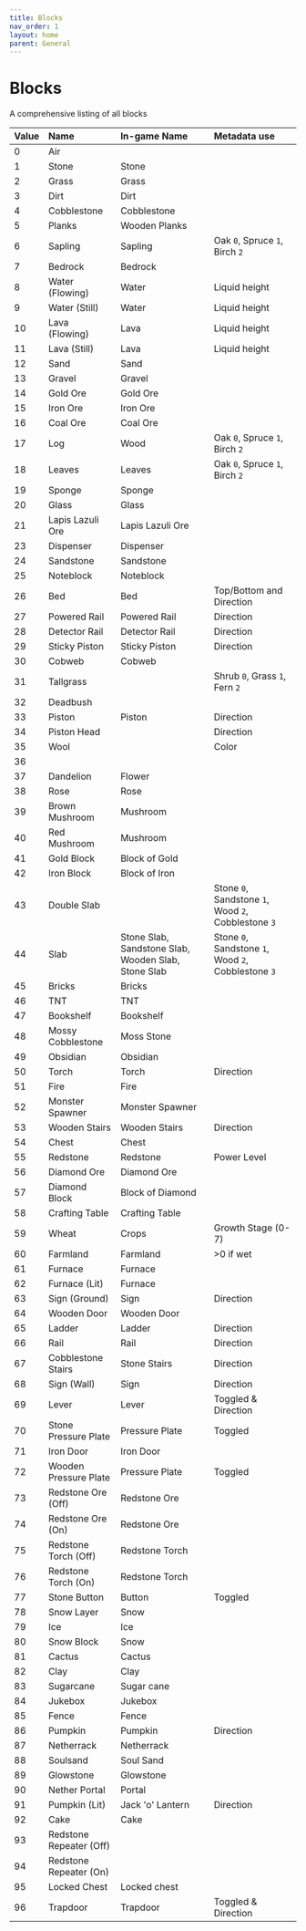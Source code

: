 ```yaml
---
title: Blocks
nav_order: 1
layout: home
parent: General
---
```


# Blocks
A comprehensive listing of all blocks

| Value | Name                    | In-game Name                                        | Metadata use                                        |
| :---- | :---------------------- | :-------------------------------------------------- | :-------------------------------------------------- |
| 0     | Air                     |                                                     |                                                     |
| 1     | Stone                   | Stone                                               |                                                     |
| 2     | Grass                   | Grass                                               |                                                     |
| 3     | Dirt                    | Dirt                                                |                                                     |
| 4     | Cobblestone             | Cobblestone                                         |                                                     |
| 5     | Planks                  | Wooden Planks                                       |                                                     |
| 6     | Sapling                 | Sapling                                             | Oak `0`, Spruce `1`, Birch `2`                      |
| 7     | Bedrock                 | Bedrock                                             |                                                     |
| 8     | Water (Flowing)         | Water                                               | Liquid height                                       |
| 9     | Water (Still)           | Water                                               | Liquid height                                       |
| 10    | Lava (Flowing)          | Lava                                                | Liquid height                                       |
| 11    | Lava (Still)            | Lava                                                | Liquid height                                       |
| 12    | Sand                    | Sand                                                |                                                     |
| 13    | Gravel                  | Gravel                                              |                                                     |
| 14    | Gold Ore                | Gold Ore                                            |                                                     |
| 15    | Iron Ore                | Iron Ore                                            |                                                     |
| 16    | Coal Ore                | Coal Ore                                            |                                                     |
| 17    | Log                     | Wood                                                | Oak `0`, Spruce `1`, Birch `2`                      |
| 18    | Leaves                  | Leaves                                              | Oak `0`, Spruce `1`, Birch `2`                      |
| 19    | Sponge                  | Sponge                                              |                                                     |
| 20    | Glass                   | Glass                                               |                                                     |
| 21    | Lapis Lazuli Ore        | Lapis Lazuli Ore                                    |                                                     |
| 23    | Dispenser               | Dispenser                                           |                                                     |
| 24    | Sandstone               | Sandstone                                           |                                                     |
| 25    | Noteblock               | Noteblock                                           |                                                     |
| 26    | Bed                     | Bed                                                 | Top/Bottom and Direction                            |
| 27    | Powered Rail            | Powered Rail                                        | Direction                                           |
| 28    | Detector Rail           | Detector Rail                                       | Direction                                           |
| 29    | Sticky Piston           | Sticky Piston                                       | Direction                                           |
| 30    | Cobweb                  | Cobweb                                              |                                                     |
| 31    | Tallgrass               |                                                     | Shrub `0`, Grass `1`, Fern `2`                      |
| 32    | Deadbush                |                                                     |                                                     |
| 33    | Piston                  | Piston                                              | Direction                                           |
| 34    | Piston Head             |                                                     | Direction                                           |
| 35    | Wool                    |                                                     | Color                                               |
| 36    |                         |                                                     |                                                     |
| 37    | Dandelion               | Flower                                              |                                                     |
| 38    | Rose                    | Rose                                                |                                                     |
| 39    | Brown Mushroom          | Mushroom                                            |                                                     |
| 40    | Red Mushroom            | Mushroom                                            |                                                     |
| 41    | Gold Block              | Block of Gold                                       |                                                     |
| 42    | Iron Block              | Block of Iron                                       |                                                     |
| 43    | Double Slab             |                                                     | Stone `0`, Sandstone `1`, Wood `2`, Cobblestone `3` |
| 44    | Slab                    | Stone Slab, Sandstone Slab, Wooden Slab, Stone Slab | Stone `0`, Sandstone `1`, Wood `2`, Cobblestone `3` |
| 45    | Bricks                  | Bricks                                              |                                                     |
| 46    | TNT                     | TNT                                                 |                                                     |
| 47    | Bookshelf               | Bookshelf                                           |                                                     |
| 48    | Mossy Cobblestone       | Moss Stone                                          |                                                     |
| 49    | Obsidian                | Obsidian                                            |                                                     |
| 50    | Torch                   | Torch                                               | Direction                                           |
| 51    | Fire                    | Fire                                                |                                                     |
| 52    | Monster Spawner         | Monster Spawner                                     |                                                     |
| 53    | Wooden Stairs           | Wooden Stairs                                       | Direction                                           |
| 54    | Chest                   | Chest                                               |                                                     |
| 55    | Redstone                | Redstone                                            | Power Level                                         |
| 56    | Diamond Ore             | Diamond Ore                                         |                                                     |
| 57    | Diamond Block           | Block of Diamond                                    |                                                     |
| 58    | Crafting Table          | Crafting Table                                      |                                                     |
| 59    | Wheat                   | Crops                                               | Growth Stage (0-7)                                  |
| 60    | Farmland                | Farmland                                            | >0 if wet                                           |
| 61    | Furnace                 | Furnace                                             |                                                     |
| 62    | Furnace (Lit)           | Furnace                                             |                                                     |
| 63    | Sign (Ground)           | Sign                                                | Direction                                           |
| 64    | Wooden Door             | Wooden Door                                         |                                                     |
| 65    | Ladder                  | Ladder                                              | Direction                                           |
| 66    | Rail                    | Rail                                                | Direction                                           |
| 67    | Cobblestone Stairs      | Stone Stairs                                        | Direction                                           |
| 68    | Sign (Wall)             | Sign                                                | Direction                                           |
| 69    | Lever                   | Lever                                               | Toggled & Direction                                 |
| 70    | Stone Pressure Plate    | Pressure Plate                                      | Toggled                                             |
| 71    | Iron Door               | Iron Door                                           |                                                     |
| 72    | Wooden Pressure Plate   | Pressure Plate                                      | Toggled                                             |
| 73    | Redstone Ore (Off)      | Redstone Ore                                        |                                                     |
| 74    | Redstone Ore (On)       | Redstone Ore                                        |                                                     |
| 75    | Redstone Torch (Off)    | Redstone Torch                                      |                                                     |
| 76    | Redstone Torch (On)     | Redstone Torch                                      |                                                     |
| 77    | Stone Button            | Button                                              | Toggled                                             |
| 78    | Snow Layer              | Snow                                                |                                                     |
| 79    | Ice                     | Ice                                                 |                                                     |
| 80    | Snow Block              | Snow                                                |                                                     |
| 81    | Cactus                  | Cactus                                              |                                                     |
| 82    | Clay                    | Clay                                                |                                                     |
| 83    | Sugarcane               | Sugar cane                                          |                                                     |
| 84    | Jukebox                 | Jukebox                                             |                                                     |
| 85    | Fence                   | Fence                                               |                                                     |
| 86    | Pumpkin                 | Pumpkin                                             | Direction                                           |
| 87    | Netherrack              | Netherrack                                          |                                                     |
| 88    | Soulsand                | Soul Sand                                           |                                                     |
| 89    | Glowstone               | Glowstone                                           |                                                     |
| 90    | Nether Portal           | Portal                                              |                                                     |
| 91    | Pumpkin (Lit)           | Jack 'o' Lantern                                    | Direction                                           |
| 92    | Cake                    | Cake                                                |                                                     |
| 93    | Redstone Repeater (Off) |                                                     |                                                     |
| 94    | Redstone Repeater (On)  |                                                     |                                                     |
| 95    | Locked Chest            | Locked chest                                        |                                                     |
| 96    | Trapdoor                | Trapdoor                                            | Toggled & Direction                                 |
